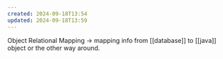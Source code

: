 ```yaml
---
created: 2024-09-18T13:54
updated: 2024-09-18T13:59
---
```

Object Relational Mapping -> mapping info from [[database]] to [[java]] object or the other way around. 